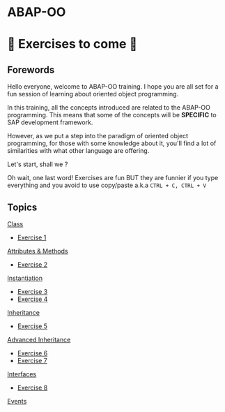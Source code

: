 # ABAP-OO

# :construction: Exercises to come :construction:

## Forewords
Hello everyone, welcome to ABAP-OO training. I hope you are all set for a fun session of learning about oriented object programming.

In this training, all the concepts introduced are related to the ABAP-OO programming. This means that some of the concepts will be **SPECIFIC** to SAP development framework.

However, as we put a step into the paradigm of oriented object programming, for those with some knowledge about it, you'll find a lot of similarities with what other language are offering.

Let's start, shall we ?

Oh wait, one last word! Exercises are fun BUT they are funnier if you type everything and you avoid to use copy/paste a.k.a ```CTRL + C, CTRL + V```

## Topics

[Class](class/class.md)
  - [Exercise 1](exercises/ex1.md)

[Attributes & Methods](attributes_methods/attributes_methods.md)
  - [Exercise 2](exercises/ex2.md)
  
[Instantiation](instantiation/instantiation.md)
  - [Exercise 3](exercises/ex3.md)
  - [Exercise 4](exercises/ex4.md)
  
[Inheritance](inheritance/inheritance.md)
  - [Exercise 5](exercises/ex5.md)

[Advanced Inheritance](inheritance/advanced_inheritance.md)
  - [Exercise 6](exercises/ex6.md)
  - [Exercise 7](exercises/ex7.md)

[Interfaces](interfaces/interfaces.md)
  - [Exercise 8](exercises/ex8.md)
 
[Events](events/events.md)
